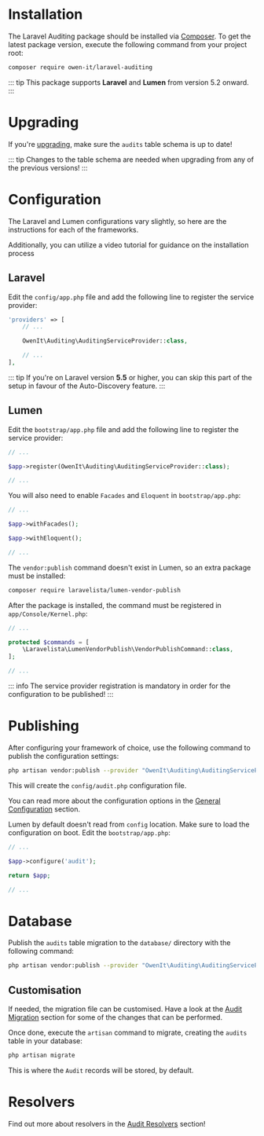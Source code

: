# Installation

The Laravel Auditing package should be installed via [Composer](http://getcomposer.org/doc/00-intro).
To get the latest package version, execute the following command from your project root:

```sh
composer require owen-it/laravel-auditing
```

::: tip 
This package supports **Laravel** and **Lumen** from version 5.2 onward.
:::

# Upgrading
If you're [upgrading](upgrading), make sure the `audits` table schema is up to date!

::: tip 
Changes to the table schema are needed when upgrading from any of the previous versions!
:::

# Configuration

The Laravel and Lumen configurations vary slightly, so here are the instructions for each of the frameworks.

<VideoLink href="https://youtu.be/5azPbhmQaXs" class="my-5">Additionally, you can utilize a video tutorial for guidance on the installation process</VideoLink>

## Laravel

Edit the `config/app.php` file and add the following line to register the service provider:

```php
'providers' => [
    // ...

    OwenIt\Auditing\AuditingServiceProvider::class,

    // ...
],
```

::: tip 
If you're on Laravel version **5.5** or higher, you can skip this part of the setup in favour of the Auto-Discovery feature.
:::

## Lumen
Edit the `bootstrap/app.php` file and add the following line to register the service provider:

```php
// ...

$app->register(OwenIt\Auditing\AuditingServiceProvider::class);

// ...
```

You will also need to enable `Facades` and `Eloquent` in `bootstrap/app.php`:

```php
// ...

$app->withFacades();

$app->withEloquent();

// ...
```

The `vendor:publish` command doesn't exist in Lumen, so an extra package must be installed:

```sh
composer require laravelista/lumen-vendor-publish
```

After the package is installed, the command must be registered in `app/Console/Kernel.php`:

```php
// ...

protected $commands = [
    \Laravelista\LumenVendorPublish\VendorPublishCommand::class,
];

// ...
```

::: info 
The service provider registration is mandatory in order for the configuration to be published!
:::

# Publishing
After configuring your framework of choice, use the following command to publish the configuration settings:

```sh
php artisan vendor:publish --provider "OwenIt\Auditing\AuditingServiceProvider" --tag="config"
```

This will create the `config/audit.php` configuration file.

You can read more about the configuration options in the [General Configuration](general-configuration) section.

Lumen by default doesn't read from `config` location. Make sure to load the configuration on boot. Edit the `bootstrap/app.php`:

```php
// ...

$app->configure('audit');

return $app;

// ...
```

# Database
Publish the `audits` table migration to the `database/` directory with the following command:

```sh
php artisan vendor:publish --provider "OwenIt\Auditing\AuditingServiceProvider" --tag="migrations"
```
 
## Customisation
If needed, the migration file can be customised.
Have a look at the [Audit Migration](audit-migration) section for some of the changes that can be performed.

Once done, execute the `artisan` command to migrate, creating the `audits` table in your database:

```sh
php artisan migrate
```

This is where the `Audit` records will be stored, by default.

# Resolvers
Find out more about resolvers in the [Audit Resolvers](audit-resolvers) section!
